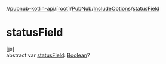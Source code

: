 //[pubnub-kotlin-api](../../../../index.md)/[[root]](../../index.md)/[PubNub](../index.md)/[IncludeOptions](index.md)/[statusField](status-field.md)

# statusField

[js]\
abstract var [statusField](status-field.md): [Boolean](https://kotlinlang.org/api/latest/jvm/stdlib/kotlin/-boolean/index.html)?
